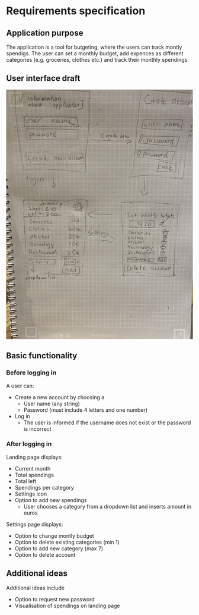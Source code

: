 # Requirements specification

## Application purpose

The application is a tool for butgeting, where the users can track montly spendigs. The user can set a monthly budget, add expences as different categories (e.g. groceries, clothes etc.) and track their monthly spendings.

## User interface draft

![](./Images/Budget-app.jpg)

## Basic functionality

### Before logging in

A user can:
- Create a new account by choosing a 
  - User name (any string)
  - Password (must include 4 letters and one number)
- Log in
  - The user is informed if the username does not exist or the password is incorrect
  
### After logging in

Landing page displays:
- Current month
- Total spendings
- Total left 
- Spendings per category
- Settings icon
- Option to add new spendings
  - User chooses a category from a dropdown list and inserts amount in euros

Settings page displays:
- Option to change montly budget
- Option to delete existing categories (min 1)
- Option to add new category (max 7)
- Option to delete account

## Additional ideas

Additional ideas include
- Option to request new password
- Visualisation of spendings on landing page

